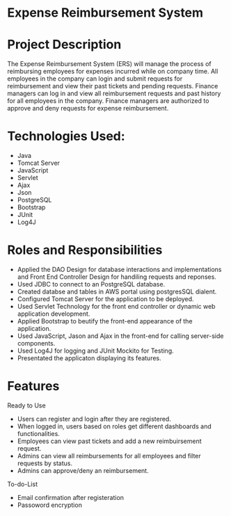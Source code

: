# Expense Reimbursement System
# Project Description
The Expense Reimbursement System (ERS) will manage the process of reimbursing employees for expenses incurred while on company time. All employees in the company can login and submit requests for reimbursement and view their past tickets and pending requests. Finance managers can log in and view all reimbursement requests and past history for all employees in the company. Finance managers are authorized to approve and deny requests for expense reimbursement.

# Technologies Used:
* Java
* Tomcat Server
* JavaScript
* Servlet
* Ajax
* Json
* PostgreSQL
* Bootstrap
* JUnit
* Log4J
# Roles and Responsibilities
* Applied the DAO Design for database interactions and implementations and Front End Controller Design for handiling requests and reponses.
* Used JDBC to connect to an PostgreSQL database.
* Created databse and tables in AWS portal using postgresSQL dialent.
* Configured Tomcat Server for the application to be deployed.
* Used Servlet Technology for the front end controller or dynamic web application development.
* Applied Bootstrap to beutify the front-end appearance of the application.
* Used JavaScript, Jason and Ajax in the front-end for calling server-side components.
* Used Log4J for logging and JUnit Mockito for Testing.
* Presentated the applicaton displaying its features.
# Features
Ready to Use
* Users can register and login after they are registered.
* When logged in, users based on roles get different dashboards and functionalities.
* Employees can view past tickets and add a new reimbuirsement request.
* Admins can view all reimbursements for all employees and filter requests by status.
* Admins can approve/deny an reimbursement.

To-do-List
* Email confirmation after registeration
* Passoword encryption
